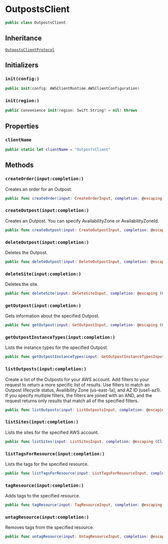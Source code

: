 # OutpostsClient

``` swift
public class OutpostsClient 
```

## Inheritance

[`OutpostsClientProtocol`](/aws-sdk-swift/reference/0.x/AWSOutposts/OutpostsClientProtocol)

## Initializers

### `init(config:)`

``` swift
public init(config: AWSClientRuntime.AWSClientConfiguration) 
```

### `init(region:)`

``` swift
public convenience init(region: Swift.String? = nil) throws 
```

## Properties

### `clientName`

``` swift
public static let clientName = "OutpostsClient"
```

## Methods

### `createOrder(input:completion:)`

Creates an order for an Outpost.

``` swift
public func createOrder(input: CreateOrderInput, completion: @escaping (ClientRuntime.SdkResult<CreateOrderOutputResponse, CreateOrderOutputError>) -> Void)
```

### `createOutpost(input:completion:)`

Creates an Outpost. You can specify AvailabilityZone or AvailabilityZoneId.

``` swift
public func createOutpost(input: CreateOutpostInput, completion: @escaping (ClientRuntime.SdkResult<CreateOutpostOutputResponse, CreateOutpostOutputError>) -> Void)
```

### `deleteOutpost(input:completion:)`

Deletes the Outpost.

``` swift
public func deleteOutpost(input: DeleteOutpostInput, completion: @escaping (ClientRuntime.SdkResult<DeleteOutpostOutputResponse, DeleteOutpostOutputError>) -> Void)
```

### `deleteSite(input:completion:)`

Deletes the site.

``` swift
public func deleteSite(input: DeleteSiteInput, completion: @escaping (ClientRuntime.SdkResult<DeleteSiteOutputResponse, DeleteSiteOutputError>) -> Void)
```

### `getOutpost(input:completion:)`

Gets information about the specified Outpost.

``` swift
public func getOutpost(input: GetOutpostInput, completion: @escaping (ClientRuntime.SdkResult<GetOutpostOutputResponse, GetOutpostOutputError>) -> Void)
```

### `getOutpostInstanceTypes(input:completion:)`

Lists the instance types for the specified Outpost.

``` swift
public func getOutpostInstanceTypes(input: GetOutpostInstanceTypesInput, completion: @escaping (ClientRuntime.SdkResult<GetOutpostInstanceTypesOutputResponse, GetOutpostInstanceTypesOutputError>) -> Void)
```

### `listOutposts(input:completion:)`

Create a list of the Outposts for your AWS account. Add filters to your request to return a more specific list of results. Use filters to match an Outpost lifecycle status, Availibility Zone (us-east-1a), and AZ ID (use1-az1). If you specify multiple filters, the filters are joined with an AND, and the request returns only results that match all of the specified filters.

``` swift
public func listOutposts(input: ListOutpostsInput, completion: @escaping (ClientRuntime.SdkResult<ListOutpostsOutputResponse, ListOutpostsOutputError>) -> Void)
```

### `listSites(input:completion:)`

Lists the sites for the specified AWS account.

``` swift
public func listSites(input: ListSitesInput, completion: @escaping (ClientRuntime.SdkResult<ListSitesOutputResponse, ListSitesOutputError>) -> Void)
```

### `listTagsForResource(input:completion:)`

Lists the tags for the specified resource.

``` swift
public func listTagsForResource(input: ListTagsForResourceInput, completion: @escaping (ClientRuntime.SdkResult<ListTagsForResourceOutputResponse, ListTagsForResourceOutputError>) -> Void)
```

### `tagResource(input:completion:)`

Adds tags to the specified resource.

``` swift
public func tagResource(input: TagResourceInput, completion: @escaping (ClientRuntime.SdkResult<TagResourceOutputResponse, TagResourceOutputError>) -> Void)
```

### `untagResource(input:completion:)`

Removes tags from the specified resource.

``` swift
public func untagResource(input: UntagResourceInput, completion: @escaping (ClientRuntime.SdkResult<UntagResourceOutputResponse, UntagResourceOutputError>) -> Void)
```
